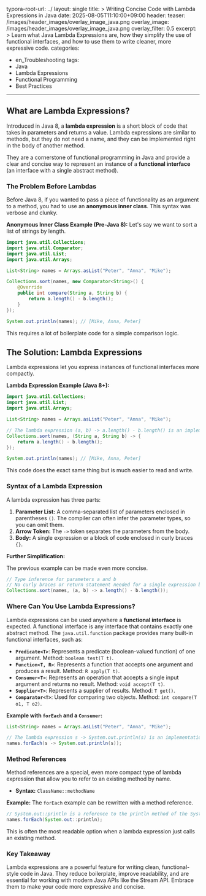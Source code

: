 typora-root-url: ../
layout: single
title: >
   Writing Concise Code with Lambda Expressions in Java
date: 2025-08-05T11:10:00+09:00
header:
   teaser: /images/header_images/overlay_image_java.png
   overlay_image: /images/header_images/overlay_image_java.png
   overlay_filter: 0.5
excerpt: >
    Learn what Java Lambda Expressions are, how they simplify the use of functional interfaces, and how to use them to write cleaner, more expressive code.
categories:
  - en_Troubleshooting
tags:
  - Java
  - Lambda Expressions
  - Functional Programming
  - Best Practices
---
## What are Lambda Expressions?

Introduced in Java 8, a **lambda expression** is a short block of code that takes in parameters and returns a value. Lambda expressions are similar to methods, but they do not need a name, and they can be implemented right in the body of another method.

They are a cornerstone of functional programming in Java and provide a clear and concise way to represent an instance of a **functional interface** (an interface with a single abstract method).

### The Problem Before Lambdas

Before Java 8, if you wanted to pass a piece of functionality as an argument to a method, you had to use an **anonymous inner class**. This syntax was verbose and clunky.

**Anonymous Inner Class Example (Pre-Java 8):**
Let's say we want to sort a list of strings by length.
```java
import java.util.Collections;
import java.util.Comparator;
import java.util.List;
import java.util.Arrays;

List<String> names = Arrays.asList("Peter", "Anna", "Mike");

Collections.sort(names, new Comparator<String>() {
    @Override
    public int compare(String a, String b) {
        return a.length() - b.length();
    }
});

System.out.println(names); // [Mike, Anna, Peter]
```
This requires a lot of boilerplate code for a simple comparison logic.

## The Solution: Lambda Expressions

Lambda expressions let you express instances of functional interfaces more compactly.

**Lambda Expression Example (Java 8+):**
```java
import java.util.Collections;
import java.util.List;
import java.util.Arrays;

List<String> names = Arrays.asList("Peter", "Anna", "Mike");

// The lambda expression (a, b) -> a.length() - b.length() is an implementation of the Comparator interface.
Collections.sort(names, (String a, String b) -> {
    return a.length() - b.length();
});

System.out.println(names); // [Mike, Anna, Peter]
```

This code does the exact same thing but is much easier to read and write.

### Syntax of a Lambda Expression

A lambda expression has three parts:

1.  **Parameter List:** A comma-separated list of parameters enclosed in parentheses `()`. The compiler can often infer the parameter types, so you can omit them.
2.  **Arrow Token:** The `->` token separates the parameters from the body.
3.  **Body:** A single expression or a block of code enclosed in curly braces `{}`.

**Further Simplification:**

The previous example can be made even more concise.
```java
// Type inference for parameters a and b
// No curly braces or return statement needed for a single expression body
Collections.sort(names, (a, b) -> a.length() - b.length());
```

### Where Can You Use Lambda Expressions?

Lambda expressions can be used anywhere a **functional interface** is expected. A functional interface is any interface that contains exactly one abstract method. The `java.util.function` package provides many built-in functional interfaces, such as:

- **`Predicate<T>`**: Represents a predicate (boolean-valued function) of one argument. Method: `boolean test(T t)`.
- **`Function<T, R>`**: Represents a function that accepts one argument and produces a result. Method: `R apply(T t)`.
- **`Consumer<T>`**: Represents an operation that accepts a single input argument and returns no result. Method: `void accept(T t)`.
- **`Supplier<T>`**: Represents a supplier of results. Method: `T get()`.
- **`Comparator<T>`**: Used for comparing two objects. Method: `int compare(T o1, T o2)`.

**Example with `forEach` and a `Consumer`:**
```java
List<String> names = Arrays.asList("Peter", "Anna", "Mike");

// The lambda expression s -> System.out.println(s) is an implementation of the Consumer interface.
names.forEach(s -> System.out.println(s));
```

### Method References

Method references are a special, even more compact type of lambda expression that allow you to refer to an existing method by name.

- **Syntax:** `ClassName::methodName`

**Example:**
The `forEach` example can be rewritten with a method reference.
```java
// System.out::println is a reference to the println method of the System.out object.
names.forEach(System.out::println);
```
This is often the most readable option when a lambda expression just calls an existing method.

### Key Takeaway

Lambda expressions are a powerful feature for writing clean, functional-style code in Java. They reduce boilerplate, improve readability, and are essential for working with modern Java APIs like the Stream API. Embrace them to make your code more expressive and concise.
